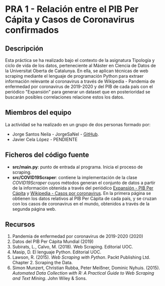 # PRA 1 - Relación entre el PIB Per Cápita y Casos de Coronavirus confirmados 

## Descripción
Esta práctica se ha realizado bajo el contexto de la asignatura Tipología y ciclo de vida de los datos, perteneciente al Máster en Ciencia de Datos de la Universitat Oberta de Catalunya. En ella, se aplican técnicas de web scraping mediante el lenguaje de programación Python para extraer información relevante al coronavirus a través de Wikipedia - Pandemia de enfermedad por coronavirus de 2019-2020 y del PIB de cada país con el periódico "Expansión" para generar un dataset que en posterioridad se buscarán posibles correlaciones relacione estos los datos.

## Miembros del equipo
La actividad se ha realizado en un grupo de dos personas formado por:

* Jorge Santos Neila - JorgeSaNel - [GitHub](https://github.com/JorgeSaNel).
* Javier Cela López - PENDIENTE

## Ficheros del código fuente

* **src/main.py**: punto de entrada al programa. Inicia el proceso de scraping.
* **src/COVID19Scraper**: contiene la implementación de la clase _COVID19Scraper_ cuyos métodos generan el conjunto de datos a partir de la información obtenida a través del periódico [Expansión - PIB Per Cápita](https://datosmacro.expansion.com/pib) y [Wikipedia - Casos por coronavirus](https://es.wikipedia.org/wiki/Pandemia_de_enfermedad_por_coronavirus_de_2019-2020). En la primera página se obtienen los datos relativos al PIB Per Cápita de cada país, y se cruzan con los casos de coronavirus en el mundo, obtenidos a través de la segunda página web.

## Recursos

1. Pandemia de enfermedad por coronavirus de 2019-2020 (2020)
2. Datos del PIB Per Cápita Mundial (2019)
3. Subirats, L., Calvo, M. (2018). Web Scraping. Editorial UOC.
4. Masip, D. El lenguaje Python. Editorial UOC.
5. Lawson, R. (2015). _Web Scraping with Python_. Packt Publishing Ltd. Chapter 2. Scraping the Data.
6. Simon Munzert, Christian Rubba, Peter Meißner, Dominic Nyhuis. (2015). _Automated Data Collection with R: A Practical Guide to Web Scraping and Text Mining_. John Wiley & Sons.
